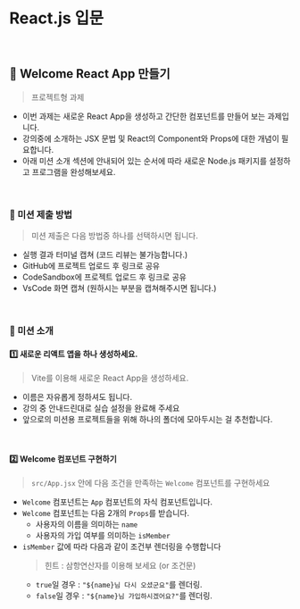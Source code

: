 # React.js 입문

<br>

## 🎉 Welcome React App 만들기

> 프로젝트형 과제

- 이번 과제는 새로운 React App을 생성하고 간단한 컴포넌트를 만들어 보는 과제입니다.
- 강의중에 소개하는 JSX 문법 및 React의 Component와 Props에 대한 개념이 필요합니다.
- 아래 미션 소개 섹션에 안내되어 있는 순서에 따라 새로운 Node.js 패키지를 설정하고 프로그램을 완성해보세요.

​<br>

### 🚩 미션 제출 방법

> 미션 제출은 다음 방법중 하나를 선택하시면 됩니다.

- 실행 결과 터미널 캡쳐 (코드 리뷰는 불가능합니다.)
- GitHub에 프로젝트 업로드 후 링크로 공유
- CodeSandbox에 프로젝트 업로드 후 링크로 공유
- VsCode 화면 캡쳐 (원하시는 부분을 캡쳐해주시면 됩니다.)

​<br>

### 📌 미션 소개

#### 1️⃣ 새로운 리액트 앱을 하나 생성하세요.

> Vite를 이용해 새로운 React App을 생성하세요.

- 이름은 자유롭게 정하셔도 됩니다.
- 강의 중 안내드린대로 실습 설정을 완료해 주세요
- 앞으로의 미션용 프로젝트들을 위해 하나의 폴더에 모아두시는 걸 추천합니다.

<br>

#### 2️⃣ Welcome 컴포넌트 구현하기

> `src/App.jsx` 안에 다음 조건을 만족하는 `Welcome` 컴포넌트를 구현하세요

- `Welcome` 컴포넌트는 `App` 컴포넌트의 자식 컴포넌트입니다.
- `Welcome` 컴포넌트는 다음 2개의 `Props`를 받습니다.
  - 사용자의 이름을 의미하는 `name`
  - 사용자의 가입 여부를 의미하는 `isMember`
- `isMember` 값에 따라 다음과 같이 조건부 렌더링을 수행합니다
  > 힌트 : 삼항연산자를 이용해 보세요 (or 조건문)
  - `true`일 경우 : `"${name}님 다시 오셨군요"`를 렌더링.
  - `false`일 경우 : `"${name}님 가입하시겠어요?"`를 렌더링.
